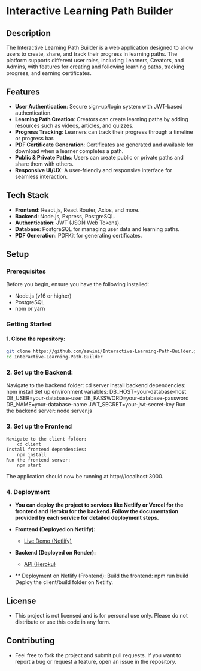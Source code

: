 # Interactive Learning Path Builder

## Description

The Interactive Learning Path Builder is a web application designed to allow users to create, share, and track their progress in learning paths. The platform supports different user roles, including Learners, Creators, and Admins, with features for creating and following learning paths, tracking progress, and earning certificates.

## Features

- **User Authentication**: Secure sign-up/login system with JWT-based authentication.
- **Learning Path Creation**: Creators can create learning paths by adding resources such as videos, articles, and quizzes.
- **Progress Tracking**: Learners can track their progress through a timeline or progress bar.
- **PDF Certificate Generation**: Certificates are generated and available for download when a learner completes a path.
- **Public & Private Paths**: Users can create public or private paths and share them with others.
- **Responsive UI/UX**: A user-friendly and responsive interface for seamless interaction.

## Tech Stack

- **Frontend**: React.js, React Router, Axios, and more.
- **Backend**: Node.js, Express, PostgreSQL.
- **Authentication**: JWT (JSON Web Tokens).
- **Database**: PostgreSQL for managing user data and learning paths.
- **PDF Generation**: PDFKit for generating certificates.

## Setup

### Prerequisites

Before you begin, ensure you have the following installed:

- Node.js (v16 or higher)
- PostgreSQL
- npm or yarn

### Getting Started

#### 1. Clone the repository:

```bash
git clone https://github.com/aswini/Interactive-Learning-Path-Builder.git
cd Interactive-Learning-Path-Builder
```
### 2. Set up the Backend:

   Navigate to the backend folder:
        cd server
   Install backend dependencies:
        npm install
   Set up environment variables:
        DB_HOST=your-database-host
        DB_USER=your-database-user
        DB_PASSWORD=your-database-password
        DB_NAME=your-database-name
        JWT_SECRET=your-jwt-secret-key
   Run the backend server:
        node server.js

### 3. Set up the Frontend
    Navigate to the client folder:
        cd client
    Install frontend dependencies:
        npm install
    Run the frontend server:
        npm start
The application should now be running at http://localhost:3000.


### 4. Deployment
 - **You can deploy the project to services like Netlify or Vercel for the frontend and Heroku for the backend. Follow the documentation provided by each service for detailed deployment steps.**

- **Frontend (Deployed on Netlify):**
  - [Live Demo (Netlify)](https://ilp-builder.netlify.app/)

- **Backend (Deployed on Render):**
  - [API (Heroku)](https://ilp-backend.onrender.com/)

 - ** Deployment on Netlify (Frontend):
    Build the frontend:
        npm run build
    Deploy the client/build folder on Netlify.


## License
 - This project is not licensed and is for personal use only. Please do not distribute or use this code in any form.

## Contributing
 - Feel free to fork the project and submit pull requests. If you want to report a bug or request a feature, open an issue in the repository.